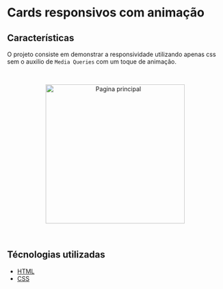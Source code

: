 # Cards responsivos com animação

## Características

O projeto consiste em demonstrar a responsividade utilizando apenas css sem o auxilio de `Media Queries` com um toque de animação.

<br/>
<div>
  <p align="center">
    <img src="./.github/captura.gif" alt="Pagina principal" height="325">
  </p>
</div>
<br/>

## Técnologias utilizadas

- [HTML](https://developer.mozilla.org/pt-BR/docs/Web/HTML)
- [CSS](https://developer.mozilla.org/pt-BR/docs/Web/CSS)
